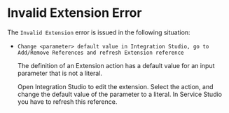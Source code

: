 # Invalid Extension Error

The `Invalid Extension` error is issued in the following situation:

* `Change <parameter> default value in Integration Studio, go to Add/Remove References and refresh Extension reference`

  The definition of an Extension action has a default value for an input parameter that is not a literal.

  Open Integration Studio to edit the extension. Select the action, and change the default value of the parameter to a literal. In Service Studio you have to refresh this reference.

